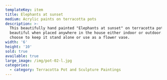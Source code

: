 ```yaml
---
templateKey: item
title: Elephants at sunset
medium: Acrylic paints on terracotta pots
description: >-
  This beautifully hand painted "Elephants at sunset" on terracotta pot looks
  beautiful when placed anywhere in the house either indoor or outdoor. You can
  choose to keep it stand alone or use as a flower vase.
width: '6'
height: '10'
sold: true
available: true
large_image: /img/pot-02-l.jpg
categories:
  - category: Terracotta Pot and Sculpture Paintings
---
```


